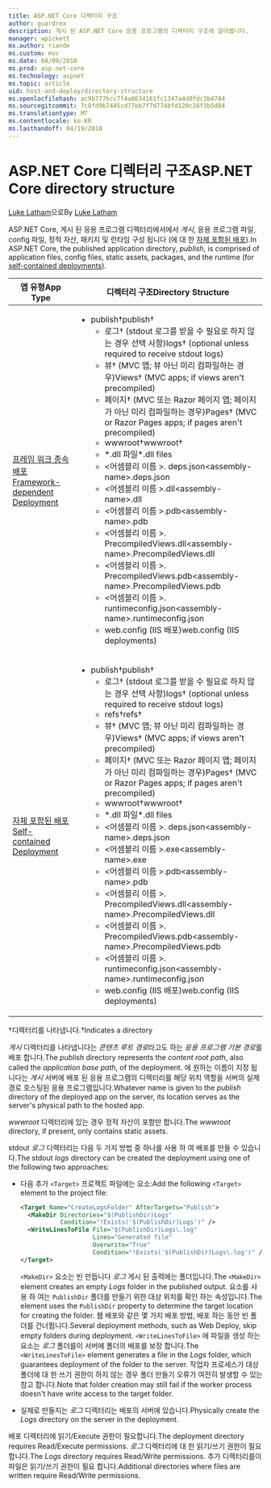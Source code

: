 ```yaml
---
title: ASP.NET Core 디렉터리 구조
author: guardrex
description: 게시 된 ASP.NET Core 응용 프로그램의 디렉터리 구조에 알아봅니다.
manager: wpickett
ms.author: riande
ms.custom: mvc
ms.date: 04/09/2018
ms.prod: asp.net-core
ms.technology: aspnet
ms.topic: article
uid: host-and-deploy/directory-structure
ms.openlocfilehash: ac9b777bcc7f4a8634161fc1347a4d0fdc3b4784
ms.sourcegitcommit: 7c8fd9b7445cd77eb7f7d774bfd120c26f3b5d84
ms.translationtype: MT
ms.contentlocale: ko-KR
ms.lasthandoff: 04/19/2018
---
```

# <a name="aspnet-core-directory-structure"></a><span data-ttu-id="511b3-103">ASP.NET Core 디렉터리 구조</span><span class="sxs-lookup"><span data-stu-id="511b3-103">ASP.NET Core directory structure</span></span>

<span data-ttu-id="511b3-104">[Luke Latham](https://github.com/guardrex)으로</span><span class="sxs-lookup"><span data-stu-id="511b3-104">By [Luke Latham](https://github.com/guardrex)</span></span>

<span data-ttu-id="511b3-105">ASP.NET Core, 게시 된 응용 프로그램 디렉터리에서에서 *게시*, 응용 프로그램 파일, config 파일, 정적 자산, 패키지 및 런타임 구성 됩니다 (에 대 한 [자체 포함된 배포](/dotnet/core/deploying/#self-contained-deployments-scd)).</span><span class="sxs-lookup"><span data-stu-id="511b3-105">In ASP.NET Core, the published application directory, *publish*, is comprised of application files, config files, static assets, packages, and the runtime (for [self-contained deployments](/dotnet/core/deploying/#self-contained-deployments-scd)).</span></span>


| <span data-ttu-id="511b3-106">앱 유형</span><span class="sxs-lookup"><span data-stu-id="511b3-106">App Type</span></span> | <span data-ttu-id="511b3-107">디렉터리 구조</span><span class="sxs-lookup"><span data-stu-id="511b3-107">Directory Structure</span></span> |
| -------- | ------------------- |
| [<span data-ttu-id="511b3-108">프레임 워크 종속 배포</span><span class="sxs-lookup"><span data-stu-id="511b3-108">Framework-dependent Deployment</span></span>](/dotnet/core/deploying/#framework-dependent-deployments-fdd) | <ul><li><span data-ttu-id="511b3-109">publish&dagger;</span><span class="sxs-lookup"><span data-stu-id="511b3-109">publish&dagger;</span></span><ul><li><span data-ttu-id="511b3-110">로그&dagger; (stdout 로그를 받을 수 필요로 하지 않는 경우 선택 사항)</span><span class="sxs-lookup"><span data-stu-id="511b3-110">logs&dagger; (optional unless required to receive stdout logs)</span></span></li><li><span data-ttu-id="511b3-111">뷰&dagger; (MVC 앱; 뷰 아닌 미리 컴파일하는 경우)</span><span class="sxs-lookup"><span data-stu-id="511b3-111">Views&dagger; (MVC apps; if views aren't precompiled)</span></span></li><li><span data-ttu-id="511b3-112">페이지&dagger; (MVC 또는 Razor 페이지 앱; 페이지가 아닌 미리 컴파일하는 경우)</span><span class="sxs-lookup"><span data-stu-id="511b3-112">Pages&dagger; (MVC or Razor Pages apps; if pages aren't precompiled)</span></span></li><li><span data-ttu-id="511b3-113">wwwroot&dagger;</span><span class="sxs-lookup"><span data-stu-id="511b3-113">wwwroot&dagger;</span></span></li><li><span data-ttu-id="511b3-114">\*\.dll 파일</span><span class="sxs-lookup"><span data-stu-id="511b3-114">\*\.dll files</span></span></li><li><span data-ttu-id="511b3-115">\<어셈블리 이름 >. deps.json</span><span class="sxs-lookup"><span data-stu-id="511b3-115">\<assembly-name>.deps.json</span></span></li><li><span data-ttu-id="511b3-116">\<어셈블리 이름 >.dll</span><span class="sxs-lookup"><span data-stu-id="511b3-116">\<assembly-name>.dll</span></span></li><li><span data-ttu-id="511b3-117">\<어셈블리 이름 >.pdb</span><span class="sxs-lookup"><span data-stu-id="511b3-117">\<assembly-name>.pdb</span></span></li><li><span data-ttu-id="511b3-118">\<어셈블리 이름 >. PrecompiledViews.dll</span><span class="sxs-lookup"><span data-stu-id="511b3-118">\<assembly-name>.PrecompiledViews.dll</span></span></li><li><span data-ttu-id="511b3-119">\<어셈블리 이름 >. PrecompiledViews.pdb</span><span class="sxs-lookup"><span data-stu-id="511b3-119">\<assembly-name>.PrecompiledViews.pdb</span></span></li><li><span data-ttu-id="511b3-120">\<어셈블리 이름 >. runtimeconfig.json</span><span class="sxs-lookup"><span data-stu-id="511b3-120">\<assembly-name>.runtimeconfig.json</span></span></li><li><span data-ttu-id="511b3-121">web.config (IIS 배포)</span><span class="sxs-lookup"><span data-stu-id="511b3-121">web.config (IIS deployments)</span></span></li></ul></li></ul> |
| [<span data-ttu-id="511b3-122">자체 포함된 배포</span><span class="sxs-lookup"><span data-stu-id="511b3-122">Self-contained Deployment</span></span>](/dotnet/core/deploying/#self-contained-deployments-scd) | <ul><li><span data-ttu-id="511b3-123">publish&dagger;</span><span class="sxs-lookup"><span data-stu-id="511b3-123">publish&dagger;</span></span><ul><li><span data-ttu-id="511b3-124">로그&dagger; (stdout 로그를 받을 수 필요로 하지 않는 경우 선택 사항)</span><span class="sxs-lookup"><span data-stu-id="511b3-124">logs&dagger; (optional unless required to receive stdout logs)</span></span></li><li><span data-ttu-id="511b3-125">refs&dagger;</span><span class="sxs-lookup"><span data-stu-id="511b3-125">refs&dagger;</span></span></li><li><span data-ttu-id="511b3-126">뷰&dagger; (MVC 앱; 뷰 아닌 미리 컴파일하는 경우)</span><span class="sxs-lookup"><span data-stu-id="511b3-126">Views&dagger; (MVC apps; if views aren't precompiled)</span></span></li><li><span data-ttu-id="511b3-127">페이지&dagger; (MVC 또는 Razor 페이지 앱; 페이지가 아닌 미리 컴파일하는 경우)</span><span class="sxs-lookup"><span data-stu-id="511b3-127">Pages&dagger; (MVC or Razor Pages apps; if pages aren't precompiled)</span></span></li><li><span data-ttu-id="511b3-128">wwwroot&dagger;</span><span class="sxs-lookup"><span data-stu-id="511b3-128">wwwroot&dagger;</span></span></li><li><span data-ttu-id="511b3-129">\*.dll 파일</span><span class="sxs-lookup"><span data-stu-id="511b3-129">\*.dll files</span></span></li><li><span data-ttu-id="511b3-130">\<어셈블리 이름 >. deps.json</span><span class="sxs-lookup"><span data-stu-id="511b3-130">\<assembly-name>.deps.json</span></span></li><li><span data-ttu-id="511b3-131">\<어셈블리 이름 >.exe</span><span class="sxs-lookup"><span data-stu-id="511b3-131">\<assembly-name>.exe</span></span></li><li><span data-ttu-id="511b3-132">\<어셈블리 이름 >.pdb</span><span class="sxs-lookup"><span data-stu-id="511b3-132">\<assembly-name>.pdb</span></span></li><li><span data-ttu-id="511b3-133">\<어셈블리 이름 >. PrecompiledViews.dll</span><span class="sxs-lookup"><span data-stu-id="511b3-133">\<assembly-name>.PrecompiledViews.dll</span></span></li><li><span data-ttu-id="511b3-134">\<어셈블리 이름 >. PrecompiledViews.pdb</span><span class="sxs-lookup"><span data-stu-id="511b3-134">\<assembly-name>.PrecompiledViews.pdb</span></span></li><li><span data-ttu-id="511b3-135">\<어셈블리 이름 >. runtimeconfig.json</span><span class="sxs-lookup"><span data-stu-id="511b3-135">\<assembly-name>.runtimeconfig.json</span></span></li><li><span data-ttu-id="511b3-136">web.config (IIS 배포)</span><span class="sxs-lookup"><span data-stu-id="511b3-136">web.config (IIS deployments)</span></span></li></ul></li></ul> |

<span data-ttu-id="511b3-137">&dagger;디렉터리를 나타냅니다.</span><span class="sxs-lookup"><span data-stu-id="511b3-137">&dagger;Indicates a directory</span></span>

<span data-ttu-id="511b3-138">*게시* 디렉터리를 나타냅니다는 *콘텐츠 루트 경로*라고도 하는 *응용 프로그램 기본 경로*를 배포 합니다.</span><span class="sxs-lookup"><span data-stu-id="511b3-138">The *publish* directory represents the *content root path*, also called the *application base path*, of the deployment.</span></span> <span data-ttu-id="511b3-139">에 원하는 이름이 지정 됩니다는 *게시* 서버에 배포 된 응용 프로그램의 디렉터리를 해당 위치 역할을 서버의 실제 경로 호스팅된 응용 프로그램입니다.</span><span class="sxs-lookup"><span data-stu-id="511b3-139">Whatever name is given to the *publish* directory of the deployed app on the server, its location serves as the server's physical path to the hosted app.</span></span>

<span data-ttu-id="511b3-140">*wwwroot* 디렉터리에 있는 경우 정적 자산이 포함만 합니다.</span><span class="sxs-lookup"><span data-stu-id="511b3-140">The *wwwroot* directory, if present, only contains static assets.</span></span>

<span data-ttu-id="511b3-141">stdout *로그* 디렉터리는 다음 두 가지 방법 중 하나를 사용 하 여 배포를 만들 수 있습니다.</span><span class="sxs-lookup"><span data-stu-id="511b3-141">The stdout *logs* directory can be created the deployment using one of the following two approaches:</span></span>

* <span data-ttu-id="511b3-142">다음 추가 `<Target>` 프로젝트 파일에는 요소:</span><span class="sxs-lookup"><span data-stu-id="511b3-142">Add the following `<Target>` element to the project file:</span></span>

   ```xml
   <Target Name="CreateLogsFolder" AfterTargets="Publish">
     <MakeDir Directories="$(PublishDir)Logs" 
              Condition="!Exists('$(PublishDir)Logs')" />
     <WriteLinesToFile File="$(PublishDir)Logs\.log" 
                       Lines="Generated file" 
                       Overwrite="True" 
                       Condition="!Exists('$(PublishDir)Logs\.log')" />
   </Target>
   ```

   <span data-ttu-id="511b3-143">`<MakeDir>` 요소는 빈 만듭니다 *로그* 게시 된 출력에는 폴더입니다.</span><span class="sxs-lookup"><span data-stu-id="511b3-143">The `<MakeDir>` element creates an empty *Logs* folder in the published output.</span></span> <span data-ttu-id="511b3-144">요소를 사용 하 여는 `PublishDir` 폴더를 만들기 위한 대상 위치를 확인 하는 속성입니다.</span><span class="sxs-lookup"><span data-stu-id="511b3-144">The element uses the `PublishDir` property to determine the target location for creating the folder.</span></span> <span data-ttu-id="511b3-145">웹 배포와 같은 몇 가지 배포 방법, 배포 하는 동안 빈 폴더를 건너뜁니다.</span><span class="sxs-lookup"><span data-stu-id="511b3-145">Several deployment methods, such as Web Deploy, skip empty folders during deployment.</span></span> <span data-ttu-id="511b3-146">`<WriteLinesToFile>` 에 파일을 생성 하는 요소는 *로그* 폴더를이 서버에 폴더의 배포를 보장 합니다.</span><span class="sxs-lookup"><span data-stu-id="511b3-146">The `<WriteLinesToFile>` element generates a file in the *Logs* folder, which guarantees deployment of the folder to the server.</span></span> <span data-ttu-id="511b3-147">작업자 프로세스가 대상 폴더에 대 한 쓰기 권한이 하지 않는 경우 폴더 만들기 오류가 여전히 발생할 수 있는 참고 합니다.</span><span class="sxs-lookup"><span data-stu-id="511b3-147">Note that folder creation may still fail if the worker process doesn't have write access to the target folder.</span></span>

* <span data-ttu-id="511b3-148">실제로 만들지는 *로그* 디렉터리는 배포의 서버에 있습니다.</span><span class="sxs-lookup"><span data-stu-id="511b3-148">Physically create the *Logs* directory on the server in the deployment.</span></span>

<span data-ttu-id="511b3-149">배포 디렉터리에 읽기/Execute 권한이 필요합니다.</span><span class="sxs-lookup"><span data-stu-id="511b3-149">The deployment directory requires Read/Execute permissions.</span></span> <span data-ttu-id="511b3-150">*로그* 디렉터리에 대 한 읽기/쓰기 권한이 필요 합니다.</span><span class="sxs-lookup"><span data-stu-id="511b3-150">The *Logs* directory requires Read/Write permissions.</span></span> <span data-ttu-id="511b3-151">추가 디렉터리를이 파일은 읽기/쓰기 권한이 필요 합니다.</span><span class="sxs-lookup"><span data-stu-id="511b3-151">Additional directories where files are written require Read/Write permissions.</span></span>
